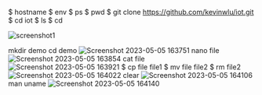 $ hostname
$ env
$ ps
$ pwd
$ git clone https://github.com/kevinwlu/iot.git
$ cd iot
$ ls
$ cd


![screenshot1](https://user-images.githubusercontent.com/98131730/236563284-dcb4c0d0-ff43-47c5-8ac4-5a90aeb2dc2f.png)


mkdir demo
cd demo
![Screenshot 2023-05-05 163751](https://user-images.githubusercontent.com/98131730/236564228-69d70b38-3873-4388-a27a-1d1c56dfc8ea.png)
nano file
![Screenshot 2023-05-05 163854](https://user-images.githubusercontent.com/98131730/236564398-7699d206-cbaf-4cf6-a4e6-a1bb1da9ab49.png)
cat file
![Screenshot 2023-05-05 163921](https://user-images.githubusercontent.com/98131730/236564475-a5f2c0e5-89d5-4a11-9792-ffde1ecdd556.png)
$ cp file file1
$ mv file file2
$ rm file2
![Screenshot 2023-05-05 164022](https://user-images.githubusercontent.com/98131730/236564677-fa971d0f-e01a-4562-968f-9a6978a1b764.png)
clear
![Screenshot 2023-05-05 164106](https://user-images.githubusercontent.com/98131730/236564764-c5ef4528-5889-433c-98cc-1928f4ac09d6.png)
man uname
![Screenshot 2023-05-05 164140](https://user-images.githubusercontent.com/98131730/236564893-f978e086-a733-46e6-b5bd-cbef323b68a4.png)

